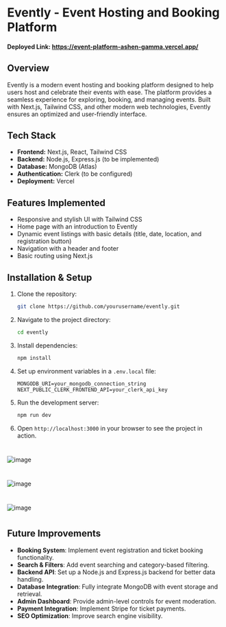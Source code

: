 # Evently - Event Hosting and Booking Platform
#### Deployed Link: https://event-platform-ashen-gamma.vercel.app/

## Overview
Evently is a modern event hosting and booking platform designed to help users host and celebrate their events with ease. The platform provides a seamless experience for exploring, booking, and managing events. Built with Next.js, Tailwind CSS, and other modern web technologies, Evently ensures an optimized and user-friendly interface.

## Tech Stack
- **Frontend:** Next.js, React, Tailwind CSS
- **Backend:** Node.js, Express.js (to be implemented)
- **Database:** MongoDB (Atlas)
- **Authentication:** Clerk (to be configured)
- **Deployment:** Vercel

## Features Implemented
- Responsive and stylish UI with Tailwind CSS
- Home page with an introduction to Evently
- Dynamic event listings with basic details (title, date, location, and registration button)
- Navigation with a header and footer
- Basic routing using Next.js

## Installation & Setup
1. Clone the repository:
   ```sh
   git clone https://github.com/yourusername/evently.git
   ```
2. Navigate to the project directory:
   ```sh
   cd evently
   ```
3. Install dependencies:
   ```sh
   npm install
   ```
4. Set up environment variables in a `.env.local` file:
   ```env
   MONGODB_URI=your_mongodb_connection_string
   NEXT_PUBLIC_CLERK_FRONTEND_API=your_clerk_api_key
   ```
5. Run the development server:
   ```sh
   npm run dev
   ```
6. Open `http://localhost:3000` in your browser to see the project in action.
#

![image](https://github.com/user-attachments/assets/1bb951c6-a788-4c36-94c1-bf29e5fb64a9)
#
![image](https://github.com/user-attachments/assets/450b58e3-a186-4d7b-8676-c7003815dc80)
#
![image](https://github.com/user-attachments/assets/9bafd1cc-67a3-4946-8a77-8790155f97ed)

#

## Future Improvements
- **Booking System**: Implement event registration and ticket booking functionality.
- **Search & Filters**: Add event searching and category-based filtering.
- **Backend API**: Set up a Node.js and Express.js backend for better data handling.
- **Database Integration**: Fully integrate MongoDB with event storage and retrieval.
- **Admin Dashboard**: Provide admin-level controls for event moderation.
- **Payment Integration**: Implement Stripe for ticket payments.
- **SEO Optimization**: Improve search engine visibility.




